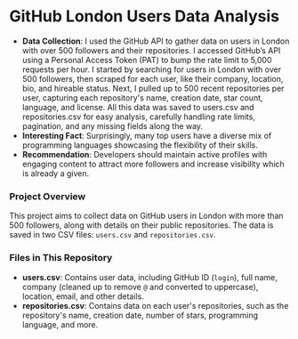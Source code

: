 # GitHub London Users Data Analysis

- **Data Collection**: I used the GitHub API to gather data on users in London with over 500 followers and their repositories.
I accessed GitHub’s API using a Personal Access Token (PAT) to bump the rate limit to 5,000 requests per hour. I started by searching for users in London with over 500 followers, then scraped for each user, like their company, location, bio, and hireable status.
Next, I pulled up to 500 recent repositories per user, capturing each repository's name, creation date, star count, language, and license. All this data was saved to users.csv and repositories.csv for easy analysis, carefully handling rate limits, pagination, and any missing fields along the way.
- **Interesting Fact**: Surprisingly, many top users have a diverse mix of programming languages showcasing the flexibility of their skills.
- **Recommendation**: Developers should maintain active profiles with engaging content to attract more followers and increase visibility which is already a given.

### Project Overview
This project aims to collect data on GitHub users in London with more than 500 followers, along with details on their public repositories. The data is saved in two CSV files: `users.csv` and `repositories.csv`.

### Files in This Repository
- **users.csv**: Contains user data, including GitHub ID (`login`), full name, company (cleaned up to remove `@` and converted to uppercase), location, email, and other details.
- **repositories.csv**: Contains data on each user's repositories, such as the repository's name, creation date, number of stars, programming language, and more.
